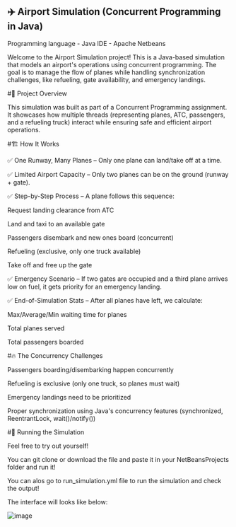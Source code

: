 ## ✈️ Airport Simulation (Concurrent Programming in Java)

Programming language - Java    IDE - Apache Netbeans

Welcome to the Airport Simulation project! This is a Java-based simulation that models an airport's operations using concurrent programming. The goal is to manage the flow of planes while handling synchronization challenges, like refueling, gate availability, and emergency landings.



#🌟 Project Overview

This simulation was built as part of a Concurrent Programming assignment. It showcases how multiple threads (representing planes, ATC, passengers, and a refueling truck) interact while ensuring safe and efficient airport operations. 


#🏗️ How It Works

✅ One Runway, Many Planes – Only one plane can land/take off at a time. 

✅ Limited Airport Capacity – Only two planes can be on the ground (runway + gate). 

✅ Step-by-Step Process – A plane follows this sequence: 


Request landing clearance from ATC 

Land and taxi to an available gate 

Passengers disembark and new ones board (concurrent) 

Refueling (exclusive, only one truck available) 

Take off and free up the gate 


✅ Emergency Scenario – If two gates are occupied and a third plane arrives low on fuel, it gets priority for an emergency landing. 

✅ End-of-Simulation Stats – After all planes have left, we calculate:


Max/Average/Min waiting time for planes

Total planes served

Total passengers boarded



#🔥 The Concurrency Challenges

Passengers boarding/disembarking happen concurrently 

Refueling is exclusive (only one truck, so planes must wait) 

Emergency landings need to be prioritized 

Proper synchronization using Java's concurrency features (synchronized, ReentrantLock, wait()/notify()) 



#🚀 Running the Simulation

Feel free to try out yourself! 

You can git clone or download the file and paste it in your NetBeansProjects folder and run it! 


You can alos go to run_simulation.yml file to run the simulation and check the output! 

The interface will looks like below: 

![image](https://github.com/user-attachments/assets/d6cb12e1-94c1-4afb-8efd-fb45ef6a18fc) 


